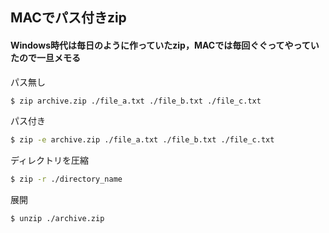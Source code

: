 ## MACでパス付きzip

#### Windows時代は毎日のように作っていたzip，MACでは毎回ぐぐってやっていたので一旦メモる

パス無し

```sh
$ zip archive.zip ./file_a.txt ./file_b.txt ./file_c.txt
```

パス付き

```sh
$ zip -e archive.zip ./file_a.txt ./file_b.txt ./file_c.txt
```

ディレクトリを圧縮

```sh
$ zip -r ./directory_name
```

展開

```sh
$ unzip ./archive.zip
```
